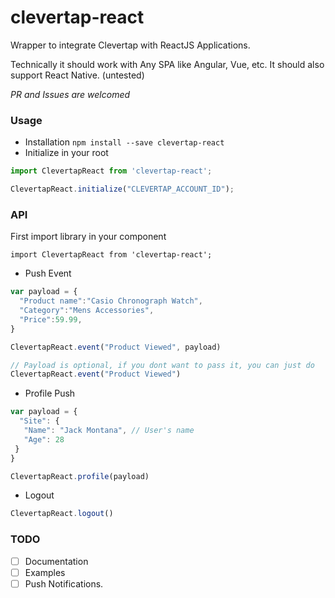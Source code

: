 # clevertap-react
Wrapper to integrate Clevertap with ReactJS Applications. 


Technically it should work with Any SPA like Angular, Vue, etc. 
It should also support React Native. (untested)


*PR and Issues are welcomed*

### Usage

- Installation `npm install --save clevertap-react`
- Initialize in your root

```js
import ClevertapReact from 'clevertap-react';

ClevertapReact.initialize("CLEVERTAP_ACCOUNT_ID");
```

### API

First import library in your component 

`import ClevertapReact from 'clevertap-react';`

- Push Event

```js
var payload = {
  "Product name":"Casio Chronograph Watch",
  "Category":"Mens Accessories",
  "Price":59.99,
}

ClevertapReact.event("Product Viewed", payload)

// Payload is optional, if you dont want to pass it, you can just do 
ClevertapReact.event("Product Viewed")
```

- Profile Push
```js
var payload = {
  "Site": {
   "Name": "Jack Montana", // User's name
   "Age": 28
 }
}

ClevertapReact.profile(payload)
```

- Logout
```js
ClevertapReact.logout()
```


### TODO

- [ ] Documentation
- [ ] Examples
- [ ] Push Notifications.